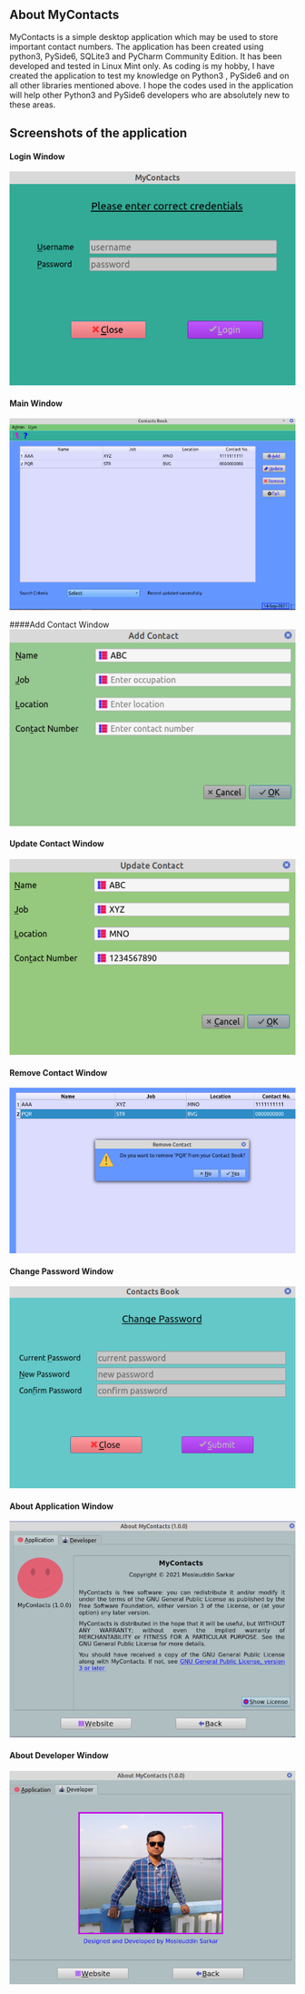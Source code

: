 ## About MyContacts
MyContacts is a simple desktop application which may be used to store important contact
numbers. The application has been created using python3, PySide6, SQLite3 and PyCharm Community
Edition. It has been developed and tested in Linux Mint only. As coding is my hobby, I have created
the application to test my knowledge on Python3 , PySide6 and on all other libraries mentioned above.
I hope the codes used in the application will help other Python3 and PySide6 developers who are absolutely
new to these areas. 

## Screenshots of the application

#### Login Window
![Login Window](screenshots/login_window.png)


#### Main Window
![Main Window](screenshots/main_window.png)


####Add Contact Window
![Add Contact Window](screenshots/add_contact_window.png)


#### Update Contact Window
![Update Contact Window](screenshots/update_contact_window.png)


#### Remove Contact Window
![Remove Contact Window](screenshots/remove_contact_window.png)


#### Change Password Window
![Change Password Window](screenshots/change_password_window.png)


#### About Application Window
![About Application Window](screenshots/about_application_window.png)


#### About Developer Window
![About Developer Window](screenshots/about_developer_window.png)

